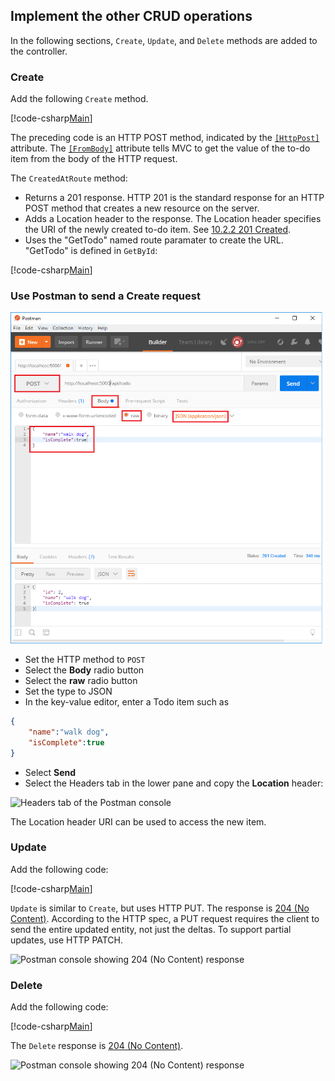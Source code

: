 ## Implement the other CRUD operations

In the following sections, `Create`, `Update`, and `Delete` methods are added to the controller.

### Create

Add the following `Create` method.

[!code-csharp[Main](../../tutorials/first-web-api/sample/TodoApi/Controllers/TodoController.cs?name=snippet_Create)]

The preceding code is an HTTP POST method, indicated by the [`[HttpPost]`](/aspnet/core/api/microsoft.aspnetcore.mvc.httppostattribute) attribute. The [`[FromBody]`](/aspnet/core/api/microsoft.aspnetcore.mvc.frombodyattribute) attribute tells MVC to get the value of the to-do item from the body of the HTTP request.

The `CreatedAtRoute` method:

* Returns a 201 response. HTTP 201 is the standard response for an HTTP POST method that creates a new resource on the server.
* Adds a Location header to the response. The Location header specifies the URI of the newly created to-do item. See [10.2.2 201 Created](http://www.w3.org/Protocols/rfc2616/rfc2616-sec10.html).
* Uses the "GetTodo" named route paramater to create the URL. "GetTodo" is defined in `GetById`:

[!code-csharp[Main](../../tutorials/first-web-api/sample/TodoApi/Controllers/TodoController.cs?name=snippet_GetByID&highlight=1-2)]

### Use Postman to send a Create request

![Postman console](../../tutorials/first-web-api/_static/pmc.png)

* Set the HTTP method to `POST`
* Select the **Body** radio button
* Select the **raw** radio button
* Set the type to JSON
* In the key-value editor, enter a Todo item such as

```json
{
	"name":"walk dog",
	"isComplete":true
}
```

* Select **Send**
* Select the Headers tab in the lower pane and copy the **Location** header:

![Headers tab of the Postman console](../../tutorials/first-web-api/_static/pmget.png)

The Location header URI can be used to access the new item.

### Update

Add the following code:

[!code-csharp[Main](../../tutorials/first-web-api/sample/TodoApi/Controllers/TodoController.cs?name=snippet_Update)]

`Update` is similar to `Create`, but uses HTTP PUT. The response is [204 (No Content)](http://www.w3.org/Protocols/rfc2616/rfc2616-sec9.html). According to the HTTP spec, a PUT request requires the client to send the entire updated entity, not just the deltas. To support partial updates, use HTTP PATCH.

![Postman console showing 204 (No Content) response](../../tutorials/first-web-api/_static/pmcput.png)

### Delete

Add the following code:

[!code-csharp[Main](../../tutorials/first-web-api/sample/TodoApi/Controllers/TodoController.cs?name=snippet_Delete)]

The `Delete` response is [204 (No Content)](http://www.w3.org/Protocols/rfc2616/rfc2616-sec9.html).

![Postman console showing 204 (No Content) response](../../tutorials/first-web-api/_static/pmd.png)
